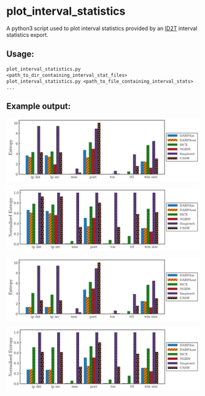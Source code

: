 # plot_interval_statistics
A python3 script used to plot interval statistics provided by an [ID2T](https://git.tk.informatik.tu-darmstadt.de/SPIN/ID2T-toolkit) interval statistics export.

## Usage:

    plot_interval_statistics.py <path_to_dir_containing_interval_stat_files>
    plot_interval_statistics.py <path_to_file_containing_interval_stats> ...

## Example output:

![Average Interval Entropies](https://github.com/pepper-jk/plot_interval_statistics/raw/master/images/average_interval_entropy.png)

![Average Interval Normalized Entropies](https://github.com/pepper-jk/plot_interval_statistics/raw/master/images/average_normalized_interval_entropy.png)

![Average Interval Novelty Entropies](https://github.com/pepper-jk/plot_interval_statistics/raw/master/images/average_novelty_interval_entropy.png)

![Average Interval Normalized Novelty Entropies](https://github.com/pepper-jk/plot_interval_statistics/raw/master/images/average_normalized_novelty_interval_entropy.png)
